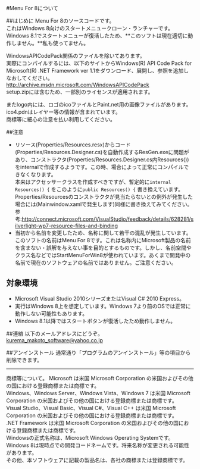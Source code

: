 #Menu For 8について

##はじめに
Menu For 8のソースコードです。  
これはWindows 8向けのスタートメニュークローン・ランチャーです。
Windows 8.1でスタートメニューが復活したため、**このソフトは現在適切に動作しません。**私も使ってません。

WindowsAPICodePack関係のファイルを除いてあります。  
実際にコンパイルするには、以下のサイトからWindows(R) API Code Pack for Microsoft(R) .NET Framework ver 1.1をダウンロード、展開し、参照を追加しなおしてください。  
http://archive.msdn.microsoft.com/WindowsAPICodePack  
setup.zipには含むため、一部別のライセンスが適用されます。

またlogo内には、ロゴのicoファイルとPaint.net用の画像ファイルがあります。  
ico4.pdnはレイヤー等の情報が含まれています。  
商標等に細心の注意を払い利用してください。  

##注意
* リソース(Properties/Resources.resx)からコード(Properties/Resources.Designer.cs)を自動作成するResGen.exeに問題があり、コンストラクタ(Properties/Resources.Designer.cs内Resources())をinternalで作成するようです。この時、場合によって正常にコンパイルできなくなります。  
本来はアクセッサークラスを作成すべきですが、暫定的に``internal Resources() {``
をこのように``public Resources() {``
書き換えています。  
Properties/Resourcesのコンストラクタが見当たらないとの例外が発生した場合には(Mainwindow.xamlで発生します)同様に書き換えてみてください。  
  参考:http://connect.microsoft.com/VisualStudio/feedback/details/628281/silverlight-wp7-resource-files-and-binding
* 当初から名前を変更したため、名称に関して若干の混乱が発生しています。このソフトの名前はMenu For 8です。これは名称内にMicrosoft製品の名前を含まない・誤解を与えない事を目的とするものです。しかし、名前空間やクラス名などではStartMenuForWin8が使われています。あくまで開発中の名前で現在のソフトウェアの名前ではありません。ご注意ください。

## 対象環境
* Microsoft Visual Studio 2010シリーズまたはVisual C# 2010 Express。
* 実行はWindows 8上を想定しています。Windows 7より前のOSでは正常に動作しない可能性もあります。
* Windows 8.1以降ではスタートボタンが復活したため動作しません。

##連絡
以下のメールアドレスにどうぞ。  
kurema_makoto_software@yahoo.co.jp

##アンインストール
通常通り「プログラムのアンインストール」等の項目から削除できます。

---------------------------------------------
商標等について。
Microsoft は米国 Microsoft Corporation の米国およびその他の国における登録商標または商標です。  
Windows、Windows Server、Windows Vista、Windows 7 は米国 Microsoft Corporation の米国およびその他の国における登録商標または商標です。  
Visual Studio、Visual Basic、Visual C#、Visual C++ は米国 Microsoft Corporation の米国およびその他の国における登録商標または商標です。  
.NET Framework は米国 Microsoft Corporation の米国およびその他の国における登録商標または商標です。  
Windowsの正式名称は、Microsoft Windows Operating Systemです。  
Windows 8は現時点での開発コードネームです。将来名称が変更される可能性があります。  
その他、本ソフトウェアに記載の製品名は、各社の商標または登録商標です。  
